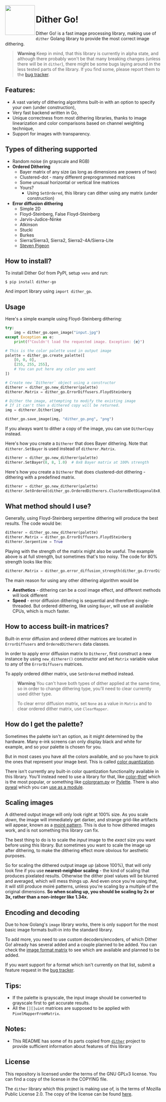 <img src="https://raw.githubusercontent.com/tfuxu/dither-go/master/data/images/david_dithered.png" align="left" height="96px" vspace="10px">

# Dither Go!

Dither Go! is a fast image processing library, making use of `dither` Golang library to provide the most correct image dithering.

> **Warning**
> Keep in mind, that this library is currently in alpha state, and although there probably won't be that many breaking changes (unless there will be in `dither`), there might be some bugs laying around in the less tested parts of the library. If you find some, please report them to the [bug tracker](https://github.com/tfuxu/dither-go/issues).

## Features:

- A vast variety of dithering algorithms built-in with an option to specify your own (under construction),
- Very fast backend written in Go,
- Unique correctness from most dithering libraries, thanks to image linearization and color comparisons based on channel weighting technique,
- Support for images with transparency.

## Types of dithering supported

- Random noise (in grayscale and RGB)
- **Ordered Dithering**
  - Bayer matrix of any size (as long as dimensions are powers of two)
  - Clustered-dot - many different preprogrammed matrices
  - Some unusual horizontal or vertical line matrices
  - Yours?
    - Using `SetOrdered`, this library can dither using any matrix (under construction)
- **Error diffusion dithering**
  - Simple 2D
  - Floyd-Steinberg, False Floyd-Steinberg
  - Jarvis-Judice-Ninke
  - Atkinson
  - Stucki
  - Burkes
  - Sierra/Sierra3, Sierra2, Sierra2-4A/Sierra-Lite
  - [Steven Pigeon](https://hbfs.wordpress.com/2013/12/31/dithering/)

## How to install?

To install Dither Go! from PyPI, setup `venv` and run:
```shell
$ pip install dither-go
```

And import library using `import dither_go`.

## Usage

Here's a simple example using Floyd-Steinberg dithering:
```python
try:
    img = dither_go.open_image("input.jpg")
except Exception as e:
    print(f"Couldn't load the requested image. Exception: {e}")

# This is the color palette used in output image
palette = dither_go.create_palette([
    [0, 0, 0],
    [255, 255, 255],
    # You can put here any color you want
])

# Create new `Ditherer` object using a constructor
ditherer = dither_go.new_ditherer(palette)
ditherer.Matrix = dither_go.ErrorDiffusers.FloydSteinberg

# Dither the image, attempting to modify the existing image
# If it can't then a dithered copy will be returned.
img = ditherer.Dither(img)

dither_go.save_image(img, "dither_go.png", "png")
```
If you always want to dither a copy of the image, you can use `DitherCopy` instead.

Here's how you create a `Ditherer` that does Bayer dithering. Note that `ditherer.SetBayer` is used instead of `ditherer.Matrix`.

```python
ditherer = dither_go.new_ditherer(palette)
ditherer.SetBayer(8, 8, 1.0)  # 8x8 Bayer matrix at 100% strength
```

Here's how you create a `Ditherer` that does clustered-dot dithering - dithering with a predefined matrix.

```python
ditherer = dither_go.new_ditherer(palette)
ditherer.SetOrdered(dither_go.OrderedDitherers.ClusteredDotDiagonal8x8, 1.0)
```

## What method should I use?

Generally, using Floyd-Steinberg serpentine dithering will produce the best results. The code would be:

```python
ditherer = dither_go.new_ditherer(palette)
ditherer.Matrix = dither_go.ErrorDiffusers.FloydSteinberg
ditherer.Serpentine = True
```

Playing with the strength of the matrix might also be useful. The example above is at full strength, but sometimes that's too noisy. The code for 80% strength looks like this:

```python
ditherer.Matrix = dither_go.error_diffusion_strength(dither_go.ErrorDiffusers.FloydSteinberg, 0.8)
```

The main reason for using any other dithering algorithm would be

- **Aesthetics** - dithering can be a cool image effect, and different methods will look different
- **Speed** - error diffusion dithering is sequential and therefore single-threaded. But ordered dithering, like using `Bayer`, will use all available CPUs, which is much faster.

## How to access built-in matrices?

Built-in error diffusion and ordered dither matrices are located in `ErrorDiffusers` and `OrderedDitherers` data classes.

In order to apply error diffusion matrix to `Ditherer`, first construct a new instance by using `new_ditherer()` constructor and set `Matrix` variable value to any of the `ErrorDiffusers` matrices.

To apply ordered dither matrix, use `SetOrdered` method instead.

> **Warning**
> You can't have both types of dither applied at the same time, so in order to change dithering type, you'll need to clear currently used dither type.
>
> To clear error diffusion matrix, set `None` as a value in `Matrix` and to clear ordered dither matrix, use `ClearMapper`.

## How do I get the palette?

Sometimes the palette isn't an option, as it might determined by the hardware. Many e-ink screens can only display black and white for example, and so your palette is chosen for you.

But in most cases you have all the colors available, and so you have to pick the ones that represent your image best. This is called [color quantization](https://en.wikipedia.org/wiki/Color_quantization).

There isn't currently any built-in color quantization functionality available in this library. You'll instead need to use a library for that, like [color-thief](https://github.com/fengsp/color-thief-py) which is the most popular, or something like [colorgram.py](https://github.com/obskyr/colorgram.py) or [Pylette](https://github.com/qTipTip/Pylette). There is also [pywal](https://github.com/dylanaraps/pywal) which you can [use as a module](https://github.com/dylanaraps/pywal/wiki/Using-%60pywal%60-as-a-module).

## Scaling images

A dithered output image will only look right at 100% size. As you scale *down*, the image will immediately get darker, and strange grid-like artifacts will appear, known as a [moiré pattern](https://en.wikipedia.org/wiki/Moir%C3%A9_pattern). This is due to how dithered images work, and is not something this library can fix.

The best thing to do is to scale the *input* image to the *exact* size you want before using this library. But sometimes you want to scale the image up after dithering, to make the dithering effect more obvious for aesthetic purposes.

So for scaling the dithered output image *up* (above 100%), that will only look fine if you use **nearest-neighbor scaling** - the kind of scaling that produces pixelated results. Otherwise the dither pixel values will be blurred and averaged, which will mess things up. And even once you're using that, it will still produce moiré patterns, unless you're scaling by a multiple of the original dimensions. **So when scaling up, you should be scaling by 2x or 3x, rather than a non-integer like 1.34x.**

## Encoding and decoding

Due to how Golang's `image` library works, there is only support for the most basic image formats built-in into the standard library. 

To add more, you need to use custom decoders/encoders, of which Dither Go! already has several added and a couple planned to be added. You can check the [image format matrix](https://github.com/tfuxu/dither-go/blob/master/format_matrix.md) to see which are available and planned to be added.

If you want support for a format which isn't currently on that list, submit a feature request in the [bug tracker](https://github.com/tfuxu/dither-go/issues).

## Tips:

- If the palette is grayscale, the input image should be converted to grayscale first to get accurate results.
- All the `[][]uint` matrices are supposed to be applied with `PixelMapperFromMatrix`.

## Notes:

- This README has some of its parts copied from [`dither`](https://github.com/makew0rld/dither) project to provide sufficient information about features of this library

## License

This repository is licensed under the terms of the GNU GPLv3 license. You can find a copy of the license in the COPYING file.

The `dither` library which this project is making use of, is the terms of Mozilla Public License 2.0. The copy of the license can be found [here](https://github.com/makew0rld/dither/blob/master/LICENSE).
